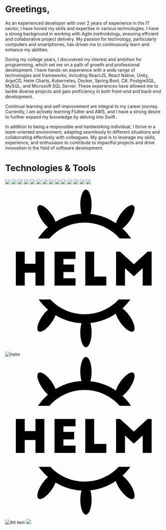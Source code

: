 # Greetings, 
As an experienced developer with over 2 years of experience in the IT sector, I have honed my skills and expertise in various technologies. I have a strong background in working with Agile methodology, ensuring efficient and collaborative project delivery. My passion for technology, particularly computers and smartphones, has driven me to continuously learn and enhance my abilities.

During my college years, I discovered my interest and ambition for programming, which set me on a path of growth and professional development. I have hands-on experience with a wide range of technologies and frameworks, including ReactJS, React Native, Unity, ArgoCD, Helm Charts, Kubernetes, Docker, Spring Boot, C#, PostgreSQL, MySQL, and Microsoft SQL Server. These experiences have allowed me to tackle diverse projects and gain proficiency in both front-end and back-end development.

Continual learning and self-improvement are integral to my career journey. Currently, I am actively learning Flutter and AWS, and I have a strong desire to further expand my knowledge by delving into Swift.

In addition to being a responsible and hardworking individual, I thrive in a team-oriented environment, adapting seamlessly to different situations and collaborating effectively with colleagues. My goal is to leverage my skills, experience, and enthusiasm to contribute to impactful projects and drive innovation in the field of software development.
# Technologies & Tools
![](https://img.shields.io/badge/<OS>-<LINUX>-informational?style=flat&logo=<LOGO_NAME>&logoColor=white&color=2bbc8a)
![](https://img.shields.io/badge/<OS>-<WINDOWS>-informational?style=flat&logo=<LOGO_NAME>&logoColor=white&color=2bbc8a)
![](https://img.shields.io/badge/<TOOLS>-<POSTGRESQL>-informational?style=flat&logo=<LOGO_NAME>&logoColor=white&color=2bbc8a)
![](https://img.shields.io/badge/<TOOLS>-<WORDPRESS>-informational?style=flat&logo=<LOGO_NAME>&logoColor=white&color=2bbc8a)
![](https://img.shields.io/badge/<CODE>-<C++>-informational?style=flat&logo=<LOGO_NAME>&logoColor=white&color=2bbc8a)
![](https://img.shields.io/badge/<CODE>-<C#>-informational?style=flat&logo=<LOGO_NAME>&logoColor=white&color=2bbc8a)
![](https://img.shields.io/badge/<WEB>-<HTML>-informational?style=flat&logo=<LOGO_NAME>&logoColor=white&color=2bbc8a)
![](https://img.shields.io/badge/<CODE>-<JavaScript>-informational?style=flat&logo=<LOGO_NAME>&logoColor=white&color=2bbc8a)
![](https://img.shields.io/badge/<CODE>-<Python>-informational?style=flat&logo=<LOGO_NAME>&logoColor=white&color=2bbc8a)
![](https://img.shields.io/badge/<TOOLS>-<MySQL>-informational?style=flat&logo=<LOGO_NAME>&logoColor=white&color=2bbc8a)
![](https://img.shields.io/badge/<CODE>-<Java>-informational?style=flat&logo=<LOGO_NAME>&logoColor=white&color=2bbc8a)
![](https://img.shields.io/badge/<CODE>-<React.js>-informational?style=flat&logo=<LOGO_NAME>&logoColor=white&color=2bbc8a)
![](https://img.shields.io/badge/<CODE>-<ReactNative>-informational?style=flat&logo=<LOGO_NAME>&logoColor=white&color=2bbc8a)
![](https://img.shields.io/badge/<SHELL>-<Bash>-informational?style=flat&logo=<LOGO_NAME>&logoColor=white&color=2bbc8a)

<svg role="img" viewBox="0 0 24 24" xmlns="http://www.w3.org/2000/svg"><title>Helm</title><path d="M12.337 0c-.475 0-.861 1.016-.861 2.269 0 .527.069 1.011.183 1.396a8.514 8.514 0 0 0-3.961 1.22 5.229 5.229 0 0 0-.595-1.093c-.606-.866-1.34-1.436-1.79-1.43a.381.381 0 0 0-.217.066c-.39.273-.123 1.326.596 2.353.267.381.559.705.84.948a8.683 8.683 0 0 0-1.528 1.716h1.734a7.179 7.179 0 0 1 5.381-2.421 7.18 7.18 0 0 1 5.382 2.42h1.733a8.687 8.687 0 0 0-1.32-1.53c.35-.249.735-.643 1.078-1.133.719-1.027.986-2.08.596-2.353a.382.382 0 0 0-.217-.065c-.45-.007-1.184.563-1.79 1.43a4.897 4.897 0 0 0-.676 1.325 8.52 8.52 0 0 0-3.899-1.42c.12-.39.193-.887.193-1.429 0-1.253-.386-2.269-.862-2.269zM1.624 9.443v5.162h1.358v-1.968h1.64v1.968h1.357V9.443H4.62v1.838H2.98V9.443zm5.912 0v5.162h3.21v-1.108H8.893v-.95h1.64v-1.142h-1.64v-.84h1.853V9.443zm4.698 0v5.162h3.218v-1.362h-1.86v-3.8zm4.706 0v5.162h1.364v-2.643l1.357 1.225 1.35-1.232v2.65h1.365V9.443h-.614l-2.1 1.914-2.109-1.914zm-11.82 7.28a8.688 8.688 0 0 0 1.412 1.548 5.206 5.206 0 0 0-.841.948c-.719 1.027-.985 2.08-.596 2.353.39.273 1.289-.338 2.007-1.364a5.23 5.23 0 0 0 .595-1.092 8.514 8.514 0 0 0 3.961 1.219 5.01 5.01 0 0 0-.183 1.396c0 1.253.386 2.269.861 2.269.476 0 .862-1.016.862-2.269 0-.542-.072-1.04-.193-1.43a8.52 8.52 0 0 0 3.9-1.42c.121.4.352.865.675 1.327.719 1.026 1.617 1.637 2.007 1.364.39-.273.123-1.326-.596-2.353-.343-.49-.727-.885-1.077-1.135a8.69 8.69 0 0 0 1.202-1.36h-1.771a7.174 7.174 0 0 1-5.227 2.252 7.174 7.174 0 0 1-5.226-2.252z"/></svg>

![helm](https://github.com/btaras1/btaras1/assets/61714341/e00368bc-a81c-41ae-b15e-d2e34615557d)<svg role="img" viewBox="0 0 24 24" xmlns="http://www.w3.org/2000/svg"><title>Helm</title><path d="M12.337 0c-.475 0-.861 1.016-.861 2.269 0 .527.069 1.011.183 1.396a8.514 8.514 0 0 0-3.961 1.22 5.229 5.229 0 0 0-.595-1.093c-.606-.866-1.34-1.436-1.79-1.43a.381.381 0 0 0-.217.066c-.39.273-.123 1.326.596 2.353.267.381.559.705.84.948a8.683 8.683 0 0 0-1.528 1.716h1.734a7.179 7.179 0 0 1 5.381-2.421 7.18 7.18 0 0 1 5.382 2.42h1.733a8.687 8.687 0 0 0-1.32-1.53c.35-.249.735-.643 1.078-1.133.719-1.027.986-2.08.596-2.353a.382.382 0 0 0-.217-.065c-.45-.007-1.184.563-1.79 1.43a4.897 4.897 0 0 0-.676 1.325 8.52 8.52 0 0 0-3.899-1.42c.12-.39.193-.887.193-1.429 0-1.253-.386-2.269-.862-2.269zM1.624 9.443v5.162h1.358v-1.968h1.64v1.968h1.357V9.443H4.62v1.838H2.98V9.443zm5.912 0v5.162h3.21v-1.108H8.893v-.95h1.64v-1.142h-1.64v-.84h1.853V9.443zm4.698 0v5.162h3.218v-1.362h-1.86v-3.8zm4.706 0v5.162h1.364v-2.643l1.357 1.225 1.35-1.232v2.65h1.365V9.443h-.614l-2.1 1.914-2.109-1.914zm-11.82 7.28a8.688 8.688 0 0 0 1.412 1.548 5.206 5.206 0 0 0-.841.948c-.719 1.027-.985 2.08-.596 2.353.39.273 1.289-.338 2.007-1.364a5.23 5.23 0 0 0 .595-1.092 8.514 8.514 0 0 0 3.961 1.219 5.01 5.01 0 0 0-.183 1.396c0 1.253.386 2.269.861 2.269.476 0 .862-1.016.862-2.269 0-.542-.072-1.04-.193-1.43a8.52 8.52 0 0 0 3.9-1.42c.121.4.352.865.675 1.327.719 1.026 1.617 1.637 2.007 1.364.39-.273.123-1.326-.596-2.353-.343-.49-.727-.885-1.077-1.135a8.69 8.69 0 0 0 1.202-1.36h-1.771a7.174 7.174 0 0 1-5.227 2.252 7.174 7.174 0 0 1-5.226-2.252z"/></svg>

![Alt text](https://raw.github.com/potherca-blog/StackOverflow/master/question.13808020.include-an-svg-hosted-on-github-in-markdown/controllers_brief.svg)
<img src="https://raw.github.com/potherca-blog/StackOverflow/master/question.13808020.include-an-svg-hosted-on-github-in-markdown/controllers_brief.svg">

